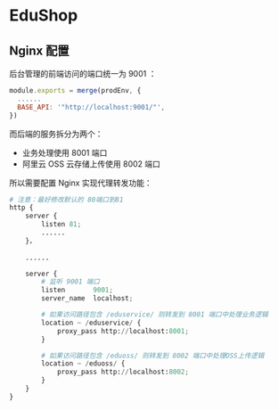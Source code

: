 # EduShop

## Nginx 配置
后台管理的前端访问的端口统一为 9001 ：

```javascript
module.exports = merge(prodEnv, {
  ......
  BASE_API: '"http://localhost:9001/"',
})
```

而后端的服务拆分为两个：

* 业务处理使用 8001 端口
* 阿里云 OSS 云存储上传使用 8002 端口

所以需要配置 Nginx 实现代理转发功能：

```python
# 注意：最好修改默认的 80端口到81
http {
    server {
        listen 81;
        ......
    }，
    
    ......

    server {
        # 监听 9001 端口
        listen       9001;
        server_name  localhost;

        # 如果访问路径包含 /eduservice/ 则转发到 8001 端口中处理业务逻辑
        location ~ /eduservice/ {
            proxy_pass http://localhost:8001;
        }

        # 如果访问路径包含 /eduoss/ 则转发到 8002 端口中处理OSS上传逻辑
        location ~ /eduoss/ {
            proxy_pass http://localhost:8002;
        }
    }
}
```

